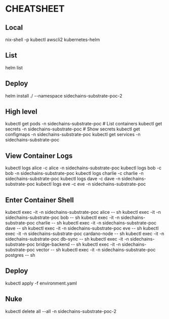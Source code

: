 # CHEATSHEET

## Local

nix-shell -p kubectl awscli2 kubernetes-helm

## List

helm list

## Deploy

helm install <version> ./ --namespace sidechains-substrate-poc-2

## High level

kubectl get pods -n sidechains-substrate-poc # List containers
kubectl get secrets -n sidechains-substrate-poc # Show secrets
kubectl get configmaps -n sidechains-substrate-poc
kubectl get services -n sidechains-substrate-poc

## View Container Logs

kubectl logs alice -c alice -n sidechains-substrate-poc
kubectl logs bob -c bob -n sidechains-substrate-poc
kubectl logs charlie -c charlie -n sidechains-substrate-poc
kubectl logs dave -c dave -n sidechains-substrate-poc
kubectl logs eve -c eve -n sidechains-substrate-poc

## Enter Container Shell

kubectl exec -it -n sidechains-substrate-poc alice -- sh
kubectl exec -it -n sidechains-substrate-poc bob -- sh
kubectl exec -it -n sidechains-substrate-poc charlie -- sh
kubectl exec -it -n sidechains-substrate-poc dave -- sh
kubectl exec -it -n sidechains-substrate-poc eve -- sh
kubectl exec -it -n sidechains-substrate-poc cardano-node -- sh
kubectl exec -it -n sidechains-substrate-poc db-sync -- sh
kubectl exec -it -n sidechains-substrate-poc bridge-backend -- sh
kubectl exec -it -n sidechains-substrate-poc vector -- sh
kubectl exec -it -n sidechains-substrate-poc postgres -- sh

## Deploy

kubectl apply -f environment.yaml

## Nuke

kubectl delete all --all -n sidechains-substrate-poc-2
